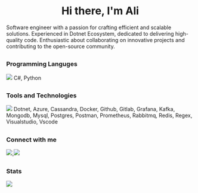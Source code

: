 <h1 align="center">Hi there, I'm Ali</h1>

<div>
Software engineer with a passion for crafting efficient and scalable solutions.
Experienced in Dotnet Ecosystem, dedicated to delivering high-quality code.
Enthusiastic about collaborating on innovative projects and contributing to the open-source community.
</div> 
  
##
  
### Programming Languges
<a>
 <img src="https://skillicons.dev/icons?i=cs,python&theme=dark" />
C#, Python
</a>

##

### Tools and Technologies
<a>
 <img src="https://skillicons.dev/icons?i=dotnet,azure,cassandra,docker,github,gitlab,grafana,kafka,mongodb,mysql,postgres,postman,prometheus,rabbitmq,redis,regex,visualstudio,vscode&theme=dark" />
</a>
Dotnet, Azure, Cassandra, Docker, Github, Gitlab, Grafana, Kafka, Mongodb, Mysql, Postgres, Postman, Prometheus, Rabbitmq, Redis, Regex, Visualstudio, Vscode

##

### Connect with me
<a href="https://linkedin.com/in/hialisabet">
 <img src="https://skillicons.dev/icons?i=linkedin&theme=dark" />
</a>
<a href="https://dev.to/hialisabet">
 <img src="https://skillicons.dev/icons?i=devto&theme=dark" />
</a>

##

### Stats
<a href="https://github.com/Hadi7546">
 <img align="center" src="https://github-readme-stats.vercel.app/api?username=hialisabet&show_icons=true&count_private=true&include_all_commits=true&theme=nord"/></a>
